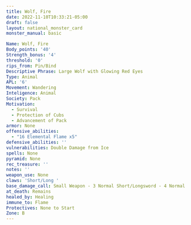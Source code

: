 ```yaml
---
title: Wolf, Fire
date: 2022-11-10T10:33:21-05:00
draft: false
layout: national_monster_card
monster_manual: basic

Name: Wolf, Fire
Body_points: '40'
Strength_bonus: '4'
threshold: '0'
rips_from: Pin/Bind
Descriptive Phrase: Large Wolf with Glowing Red Eyes
Type: Animal
APL: '6'
Movement: Wandering
Inteligence: Animal
Society: Pack
Motivation: 
  - Survival
  - Protection of Cubs
  - Advancement of Pack
armor: None
offensive_abilities: 
  - "16 Elemental Flame x5"
defensive_abilities: ''
vulnerabilities: Double Damage from Ice
spells: None
pyramid: None
rec_treasure: ''
notes: ''
weapon_use: None
claws: 'Short/Long '
base_damage_call: Small Weapon - 3 Normal Short/Longsword - 4 Normal
at_death: Remains
healed_by: Healing
immune_to: Flame
Protectives: None to Start
Zone: B
---
```

